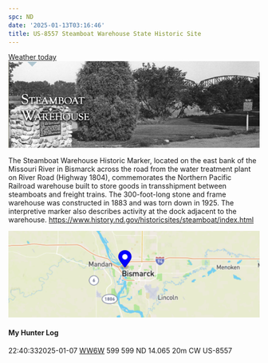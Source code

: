```yaml
---
spc: ND
date: '2025-01-13T03:16:46'
title: US-8557 Steamboat Warehouse State Historic Site
---
```


[Weather today](https://weawow.com/c5688025)
![pasted_image.png](/static/pasted_image_0129.png)

The Steamboat Warehouse Historic Marker, located on the east bank of the Missouri River in Bismarck across the road from the water treatment plant on River Road (Highway 1804), commemorates the Northern Pacific Railroad warehouse built to store goods in transshipment between steamboats and freight trains. The 300-foot-long stone and frame warehouse was constructed in 1883 and was torn down in 1925. The interpretive marker also describes activity at the dock adjacent to the warehouse.
https://www.history.nd.gov/historicsites/steamboat/index.html

![pasted_image001.png](/static/pasted_image001_0110.png)


#### My Hunter Log
22:40:332025-01-07    [WW6W](https://qrz.com/db/ww6w)    599    599    ND    14.065    20m    CW    US-8557